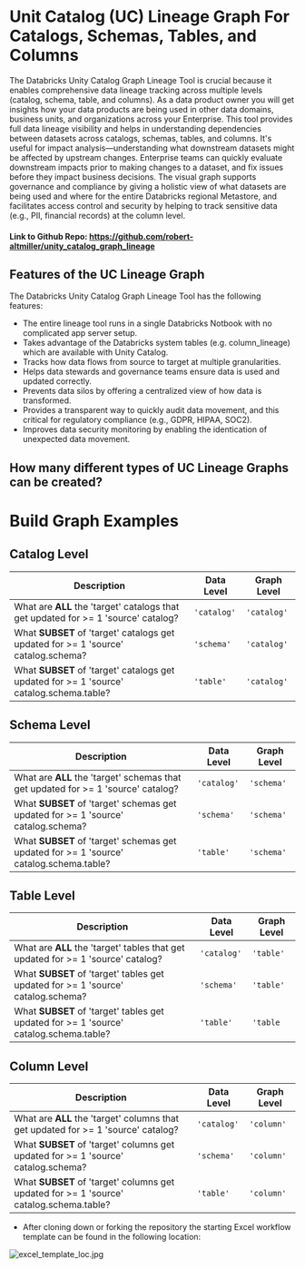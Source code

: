 # Unit Catalog (UC) Lineage Graph For Catalogs, Schemas, Tables, and Columns

The Databricks Unity Catalog Graph Lineage Tool is crucial because it enables comprehensive data lineage tracking across multiple levels (catalog, schema, table, and columns).  As a data product owner you will get insights how your data products are being used in other data domains,
business units, and organizations across your Enterprise.  This tool provides full data lineage visibility and helps in understanding dependencies between datasets across catalogs, schemas, tables, and columns.  It's useful for impact analysis—understanding what downstream 
datasets might be affected by upstream changes.  Enterprise teams can quickly evaluate downstream impacts prior to making changes to a dataset, and fix issues before they impact business decisions.  The visual graph supports governance and compliance by giving a holistic view of 
what datasets are being used and where for the entire Databricks regional Metastore, and facilitates access control and security by helping to track sensitive data (e.g., PII, financial records) at the column level.

#### Link to Github Repo: https://github.com/robert-altmiller/unity_catalog_graph_lineage

## Features of the UC Lineage Graph

The Databricks Unity Catalog Graph Lineage Tool has the following features:

- The entire lineage tool runs in a single Databricks Notbook with no complicated app server setup.
- Takes advantage of the Databricks system tables (e.g. column_lineage) which are available with Unity Catalog.
- Tracks how data flows from source to target at multiple granularities.
- Helps data stewards and governance teams ensure data is used and updated correctly.
- Prevents data silos by offering a centralized view of how data is transformed.
- Provides a transparent way to quickly audit data movement, and this critical for regulatory compliance (e.g., GDPR, HIPAA, SOC2).
- Improves data security monitoring by enabling the identication of unexpected data movement.

## How many different types of UC Lineage Graphs can be created?

# Build Graph Examples

## Catalog Level
| Description | Data Level | Graph Level |
|------------|-----------|-------------|
| What are **ALL** the 'target' catalogs that get updated for >= 1 'source' catalog? | `'catalog'` | `'catalog'` |
| What **SUBSET** of 'target' catalogs get updated for >= 1 'source' catalog.schema? | `'schema'` | `'catalog'` |
| What **SUBSET** of 'target' catalogs get updated for >= 1 'source' catalog.schema.table? | `'table'` | `'catalog'` |

## Schema Level
| Description | Data Level | Graph Level |
|------------|-----------|-------------|
| What are **ALL** the 'target' schemas that get updated for >= 1 'source' catalog? | `'catalog'` | `'schema'` |
| What **SUBSET** of 'target' schemas get updated for >= 1 'source' catalog.schema? | `'schema'` | `'schema'` |
| What **SUBSET** of 'target' schemas get updated for >= 1 'source' catalog.schema.table? | `'table'` | `'schema'` |

## Table Level
| Description | Data Level | Graph Level |
|------------|-----------|-------------|
| What are **ALL** the 'target' tables that get updated for >= 1 'source' catalog? | `'catalog'` | `'table'` |
| What **SUBSET** of 'target' tables get updated for >= 1 'source' catalog.schema? | `'schema'` | `'table'` |
| What **SUBSET** of 'target' tables get updated for >= 1 'source' catalog.schema.table? | `'table'` | `'table` |

## Column Level
| Description | Data Level | Graph Level |
|------------|-----------|-------------|
| What are **ALL** the 'target' columns that get updated for >= 1 'source' catalog? | `'catalog'` | `'column'` |
| What **SUBSET** of 'target' columns get updated for >= 1 'source' catalog.schema? | `'schema'` | `'column'` |
| What **SUBSET** of 'target' columns get updated for >= 1 'source' catalog.schema.table? | `'table'` | `'column'` |





- After cloning down or forking the repository the starting Excel workflow template can be found in the following location:

![excel_template_loc.jpg](/readme_images/excel_template_loc.jpg)
